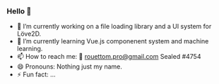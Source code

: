 ### Hello 👋

- 🔭 I’m currently working on a file loading library and a UI system for Löve2D.
- 🌱 I’m currently learning Vue.js componenent system and machine learning.
- 📫 How to reach me: 📮 rouettom.pro@gmail.com   Sealed #4754
- 😄 Pronouns: Nothing just my name.
- ⚡ Fun fact: ...
